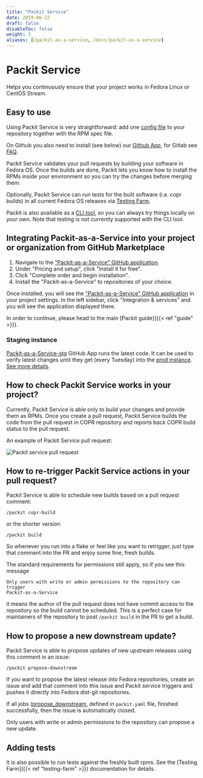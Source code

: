 ```yaml
---
title: "Packit Service"
date: 2019-06-22
draft: false
disableToc: false
weight: 3
aliases: [/packit-as-a-service, /docs/packit-as-a-service]
---
```


# Packit Service

Helps you continuously ensure that your project works in Fedora Linux or CentOS Stream.

## Easy to use

Using Packit Service is very straightforward:
add one [config file](/docs/configuration/)
to your repository together with the RPM spec file.

On Github you also need to install (see below) our
[Github App](https://github.com/marketplace/packit-as-a-service),
for Gitlab see [FAQ](/docs/faq#can-we-use-packit-with-gitlab).

Packit Service validates your pull requests by building your software in Fedora OS.
Once the builds are done, Packit lets you know how to install the
RPMs inside your environment so you can try the changes before merging them.

Optionally, Packit Service can run tests for the built software (i.e. copr builds)
in all current Fedora OS releases via [Testing Farm](/docs/testing-farm).

Packit is also available as a [CLI tool](https://github.com/packit/packit/blob/main/README.md),
so you can always try things locally on your own. Note that testing is not currently supported with the CLI tool.

## Integrating Packit-as-a-Service into your project or organization from GitHub Marketplace

1. Navigate to the ["Packit-as-a-Service" GitHub
   application](https://github.com/marketplace/packit-as-a-service).
2. Under "Pricing and setup", click "Install it for free".
3. Click "Complete order and begin installation".
4. Install the "Packit-as-a-Service" to repositories of your choice.

Once installed, you will see the ["Packit-as-a-Service" GitHub
application](https://github.com/marketplace/packit-as-a-service) in your
project settings. In the left sidebar, click "Integration & services" and you
will see the application displayed there.

In order to continue, please head to the main [Packit guide]({{< ref "guide" >}}).

### Staging instance

[Packit-as-a-Service-stg](https://github.com/apps/packit-as-a-service-stg) GitHub App
runs the latest code. It can be used to verify latest changes until they get
(every Tuesday) into the [prod instance](https://github.com/marketplace/packit-as-a-service).
[See more details](https://github.com/packit/packit-service/issues/649#issue-629054035).

## How to check Packit Service works in your project?

Currently, Packit Service is able only to build your changes and provide them as RPMs.
Once you create a pull request, Packit Service builds the code from the
pull request in COPR repository and reports back COPR build status to the pull request.

An example of Packit Service pull request:

![Packit service pull request](/packit-service-pr.png)

## How to re-trigger Packit Service actions in your pull request?

Packit Service is able to schedule new builds based on a pull request comment:

    /packit copr-build

or the shorter version

    /packit build

So whenever you run into a flake or feel like you want to retrigger, just type
that comment into the PR and enjoy some fine, fresh builds.

The standard requirements for permissions still apply, so if you see this
message

    Only users with write or admin permissions to the repository can trigger
    Packit-as-a-Service

it means the author of the pull request does not have commit access to the
repository so the build cannot be scheduled. This is a perfect case for
maintainers of the repository to post `/packit build` in the PR to get a build.

## How to propose a new downstream update?

Packit Service is able to propose updates of new upstream releases using this comment in an issue:

    /packit propose-downstream

If you want to propose the latest release into Fedora repositories,
create an issue and add that comment into this issue and
Packit service triggers and pushes it directly into Fedora dist-git repositories.

If all jobs ([propose_downstream](/docs/configuration/#supported-jobs),
defined in `packit.yaml` file, finished successfully, then the issue is
automatically closed.

Only users with write or admin permissions to the repository can propose a new
update.

## Adding tests

It is also possible to run tests against the freshly built rpms.
See the [Testing Farm]({{< ref "testing-farm" >}}) documentation for details.

